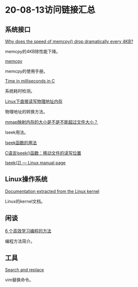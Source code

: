 20-08-13访问链接汇总
======================

系统接口
----

[Why does the speed of memcpy() drop dramatically every 4KB?](https://stackoverflow.com/questions/21038965/why-does-the-speed-of-memcpy-drop-dramatically-every-4kb)

memcpy的4KB除性能下降。

[memcpy](http://www.cplusplus.com/reference/cstring/memcpy/)

memcpy的使用手册。

[Time in milliseconds in C](https://stackoverflow.com/questions/10192903/time-in-milliseconds-in-c)

系统耗时检测。

[Linux下直接读写物理地址内存](https://blog.csdn.net/fz835304205/article/details/16963755)

物理地址的转换方法。

[mmap映射内存的大小是不是不能超过文件大小？](https://bbs.csdn.net/topics/390088020)

lseek用法。

[lseek函数的用法](https://blog.csdn.net/u012349696/article/details/50083881)

[C语言lseek()函数：移动文件的读写位置](http://c.biancheng.net/cpp/html/236.html)

[lseek(2) — Linux manual page](https://www.man7.org/linux/man-pages/man2/lseek.2.html)

Linux操作系统
----

[Documentation extracted from the Linux kernel](https://www.kernel.org/doc/)

Linux的kernel文档。

闲谈
---

[6 个高效学习编程的方法](https://xie.infoq.cn/article/236d953d58e911226fc65ecbd)

编程方法简介。

工具
---

[Search and replace](https://vim.fandom.com/wiki/Search_and_replace)

vim替换命令。